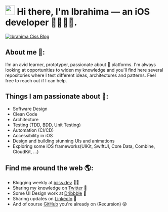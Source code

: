 <h1><img src="https://media.giphy.com/media/hvRJCLFzcasrR4ia7z/giphy.gif" width="30px"> Hi there, I'm Ibrahima — an iOS developer 📱👨🏾‍💻.</h1>

[![Ibrahima Ciss Blog](https://iciss.dev/img/meta/home.png)](https://iciss.dev)

## About me 🤔:
I’m an avid learner, prototyper, passionate about  platforms.
I'm always looking at opportunities to widen my knowledge and you'll find here several repositories where I test different ideas, architectures and patterns.
Feel free to reach out if I can help.

## Things I am passionate about 🤗:
- Software Design
- Clean Code
- Architecture
- Testing (TDD, BDD, Unit Testing)
- Automation (CI/CD)
- Accessibility in iOS
- Design and building stunning UIs and animations
- Exploring some iOS frameworks(UIKit, SwiftUI, Core Data, Combine, CloudKit, ...)

## Find me around the web 🌎:
- Blogging weekly at [iciss.dev](https://www.iciss.dev) ✍🏾
- Sharing my knowledge on [Twitter](https://www.twitter.com/bionik6) 💬
- Some UI Design work at [Dribbble](https://dribbble.com/Bionik6) 🎨
- Sharing updates on [LinkedIn](https://www.linkedin.com/in/bionik6/) 💼
- And of course [GitHub](https://github.com/Bionik6) you're already on (Recursion) 😜
